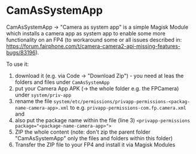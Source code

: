 # CamAsSystemApp

CamAsSystemApp -> "Camera as system app" is a simple Magisk Module which installs a camera app as system app to enable some more functionality on an FP4 (to workaround some or all issues described in: https://forum.fairphone.com/t/camera-camera2-api-missing-features-bugs/83196).

To use it:
1. download it (e.g. via Code -> "Download Zip") - you need at leas the folders and files under `CamAsSystemApp`
2. put your Camera App APK (-> the whole folder e.g. the FPCamera) under `system/priv-app`
3. rename the file `system/etc/permissions/privapp-permissions-<packag-name-camera-app>.xml` to e.g. `privapp-permissions-com.fp.camera.xml` and 
4. also put the package name within the file (line 3) `<privapp-permissions package="<package-name-camera-app>">`  
5. ZIP the whole content (note: don't zip the parent folder "CamAsSystemApp" only the files and folders within this folder)
6. Transfer the ZIP file to your FP4 and install it via Magisk Modules


